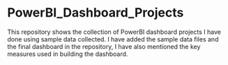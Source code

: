 # PowerBI_Dashboard_Projects
This repository shows the collection of PowerBI dashboard projects I have done using sample data collected.
I have added the sample data files and the final dashboard in the repository, I have also mentioned the key measures used in building the dashboard.
